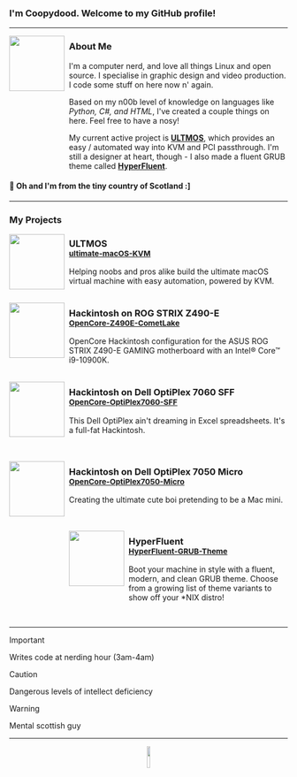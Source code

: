 ### I'm Coopydood. Welcome to my GitHub profile!

***
<img align="left" width="100" height="100" src="https://images.weserv.nl/?url=https://github.com/Coopydood.png?v=1&h=100&w=100&fit=cover&mask=circle&maxage=7d">
<img align="left" src="https://github.com/Coopydood/ultimate-macOS-KVM/assets/39441479/8f69f9b9-cf23-4e8b-adf3-95862a23e2ba" height=250 width=2 />

<h3>About Me</h3>

I'm a computer nerd, and love all things Linux and open source. I specialise in graphic design and video production. I code some stuff on here now n' again.

Based on my n00b level of knowledge on languages like *Python, C#, and HTML*, I've created a couple things on here. Feel free to have a nosy!

My current active project is **[ULTMOS](https://github.com/Coopydood/ultimate-macOS-KVM)**, which provides an easy / automated way into KVM and PCI passthrough. I'm still a designer at heart, though - I also made a fluent GRUB theme called **[HyperFluent](https://github.com/Coopydood/HyperFluent-GRUB-Theme)**.

#### :scotland:     Oh and I'm from the tiny country of Scotland :]

***

### My Projects

<img align="left" width="100" height="100" src="https://github.com/Coopydood/ultimate-macOS-KVM/blob/dev/resources/images/ULTMOS.png?raw=true">
<img align="left" src="https://github.com/Coopydood/ultimate-macOS-KVM/assets/39441479/8f69f9b9-cf23-4e8b-adf3-95862a23e2ba" height=120 width=2 />

<h3>ULTMOS<br><sub><a href="https://github.com/Coopydood/ultimate-macOS-KVM">ultimate-macOS-KVM</a></sub></h3>

Helping noobs and pros alike build the ultimate macOS virtual machine with easy automation, powered by KVM. <br><br>


<img align="left" width="100" height="100" src="https://github.com/Coopydood/Coopydood/assets/39441479/b54b7098-bc82-4110-8a3e-2c4ed729b1b0">
<img align="left" src="https://github.com/Coopydood/ultimate-macOS-KVM/assets/39441479/8f69f9b9-cf23-4e8b-adf3-95862a23e2ba" height=135 width=2 />

<h3>Hackintosh on ROG STRIX Z490-E<br><sub><a href="https://github.com/Coopydood/OpenCore-Z490E-CometLake">OpenCore-Z490E-CometLake</a></sub></h3>

OpenCore Hackintosh configuration for the ASUS ROG STRIX Z490-E GAMING motherboard with an Intel® Core™ i9-10900K. <br><br>

<img align="left" width="100" height="100" src="https://github.com/user-attachments/assets/4bbeca09-c1fb-4f80-8a0c-38e8cc3dfb37">
<img align="left" src="https://github.com/Coopydood/ultimate-macOS-KVM/assets/39441479/8f69f9b9-cf23-4e8b-adf3-95862a23e2ba" height=135 width=2 />

<h3>Hackintosh on Dell OptiPlex 7060 SFF<br><sub><a href="https://github.com/Coopydood/OpenCore-OptiPlex7060-SFF/">OpenCore-OptiPlex7060-SFF</a></sub></h3>

This Dell OptiPlex ain't dreaming in Excel spreadsheets. It's a full-fat Hackintosh. <br><br><br>

<img align="left" width="100" height="100" src="https://github.com/user-attachments/assets/b0fce891-4de1-4397-b330-923c316abc65">
<img align="left" src="https://github.com/Coopydood/ultimate-macOS-KVM/assets/39441479/8f69f9b9-cf23-4e8b-adf3-95862a23e2ba" height=135 width=2 />

<h3>Hackintosh on Dell OptiPlex 7050 Micro<br><sub><a href="https://github.com/Coopydood/OpenCore-OptiPlex7050-Micro/">OpenCore-OptiPlex7050-Micro</a></sub></h3>

Creating the ultimate cute boi pretending to be a Mac mini. <br><br><br>

<img align="left" width="100" height="100" src="https://github.com/Coopydood/Coopydood/assets/39441479/f37fd9ea-4de9-447c-9cd9-36dd61027a52">
<img align="left" src="https://github.com/Coopydood/ultimate-macOS-KVM/assets/39441479/8f69f9b9-cf23-4e8b-adf3-95862a23e2ba" height=170 width=2 />

<h3>HyperFluent<br><sub><a href="https://github.com/Coopydood/HyperFluent-GRUB-Theme">HyperFluent-GRUB-Theme</a></sub></h3>

Boot your machine in style with a fluent, modern, and clean GRUB theme. Choose from a growing list of theme variants to show off your *NIX distro!

&nbsp;

***

> [!IMPORTANT]
> Writes code at nerding hour (3am-4am)

> [!CAUTION]
> Dangerous levels of intellect deficiency

> [!WARNING]
> Mental scottish guy

***

<p align="center">
  <img src="https://github.com/Coopydood/ultimate-macOS-KVM/assets/39441479/39d78d4b-8ce8-44f4-bba7-fefdbf2f80db" width="10%"> </img>
</p>
